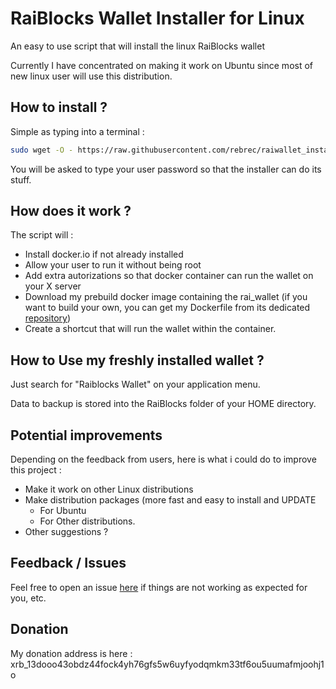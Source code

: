 # RaiBlocks Wallet Installer for Linux


An easy to use script that will install the linux RaiBlocks wallet

Currently I have concentrated on making it work on Ubuntu since most of new linux user will use this distribution.


## How to install ?

Simple as typing into a terminal : 

``` bash
sudo wget -O - https://raw.githubusercontent.com/rebrec/raiwallet_installer/master/install.sh | sudo bash
```
You will be asked to type your user password so that the installer can do its stuff.

## How does it work ?

The script will :
- Install docker.io if not already installed
- Allow your user to run it without being root
- Add extra autorizations so that docker container can run the wallet on your X server
- Download my prebuild docker image containing the rai_wallet (if you want to build your own, you can get my Dockerfile from its dedicated [repository](https://github.com/rebrec/raiwallet_docker_container))
- Create a shortcut that will run the wallet within the container.

## How to Use my freshly installed wallet ?

Just search for "Raiblocks Wallet" on your application menu.

Data to backup is stored into the RaiBlocks folder of your HOME directory.


## Potential improvements

Depending on the feedback from users, here is what i could do to improve this project :

- Make it work on other Linux distributions
- Make distribution packages (more fast and easy to install and UPDATE
  - For Ubuntu
  - For Other distributions.
- Other suggestions ?


## Feedback / Issues

Feel free to open an issue [here](https://github.com/rebrec/raiwallet_installer/issues) if things are not working as expected for you, etc.


## Donation

My donation address is here : xrb_13dooo43obdz44fock4yh76gfs5w6uyfyodqmkm33tf6ou5uumafmjoohj1o

